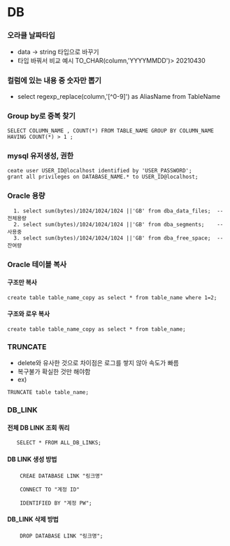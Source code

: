 # DB
### 오라클 날짜타입
- data -> string 타입으로 바꾸기
-  타입 바꿔서 비교 예시 TO_CHAR(column,'YYYYMMDD')> 20210430

### 컬럼에 있는 내용 중 숫자만 뽑기
- select regexp_replace(column,'[^0-9]') as AliasName from TableName

### Group by로 중복 찾기
```
SELECT COLUMN_NAME , COUNT(*) FROM TABLE_NAME GROUP BY COLUMN_NAME HAVING COUNT(*) > 1 ;
```

### mysql 유저생성, 권한
```
ceate user USER_ID@localhost identified by 'USER_PASSWORD';
grant all privileges on DATABASE_NAME.* to USER_ID@localhost;
```

### Oracle 용량
```
  1. select sum(bytes)/1024/1024/1024 ||'GB' from dba_data_files;  -- 전체용량
  2. select sum(bytes)/1024/1024/1024 ||'GB' from dba_segments;    -- 사용중
  3. select sum(bytes)/1024/1024/1024 ||'GB' from dba_free_space;  -- 잔여량
```

### Oracle 테이블 복사
#### 구조만 복사
```
create table table_name_copy as select * from table_name where 1=2;
```

#### 구조와 로우 복사

```
create table table_name_copy as select * from table_name;
```

### TRUNCATE
- delete와 유사한 것으로 차이점은 로그를 쌓지 않아 속도가 빠름
- 복구불가 확실한 것만 해야함
- ex)
```
TRUNCATE table table_name;
```

### DB_LINK
#### 전체 DB LINK 조회 쿼리
```
   SELECT * FROM ALL_DB_LINKS;
```
#### DB LINK 생성 방법
```
    CREAE DATABASE LINK "링크명"

    CONNECT TO "계정 ID"

    IDENTIFIED BY "계정 PW";
```
#### DB_LINK 삭제 방법
```
    DROP DATABASE LINK "링크명";
```